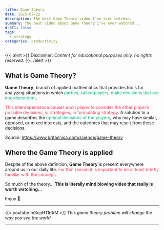 ```yaml
---
title: Game theory
date: 2025-07-22
description: The best Game Theory video I've ever watched.
summary: The best video about Game Theory I've ever watched...
draft: false
tags:
  - strategy
categories: productivity
---
```

{{< alert >}}
Disclaimer: _Content for educational purposes only, no rights reserved._
{{< /alert >}}
## What is Game Theory?

**Game Theory**, branch of applied mathematics that provides tools for analyzing situations in which <font color=#10b981>parties, called players, make decisions that are interdependent</font>. 

<font color=#f43f5e>This interdependence causes each player to consider the other player’s possible decisions, or strategies, in formulating strategy</font>. A solution to a game describes the <font color=#10b981>optimal decisions of the players</font>, who may have similar, opposed, or mixed interests, and the outcomes that may result from these decisions.

_Source:_ https://www.britannica.com/science/game-theory
## Where the Game Theory is applied

Despite of the above definition, **Game Theory** is present everywhere around us in our daily life. <font color=#f43f5e>For that reason it is important to be at least briefly familiar with the concept</font>.

So much of the theory... **This is literally mind blowing video that really is worth watching...**

Enjoy 🙏

---

{{< youtube mScpHTIi-kM >}}
_This game theory problem will change the way you see the world_

---
